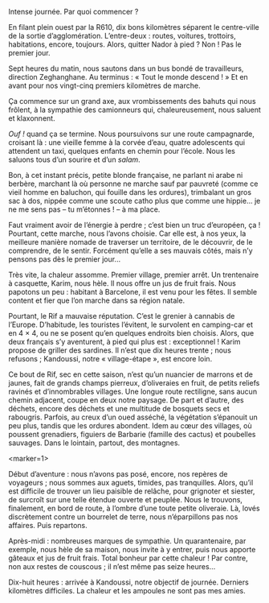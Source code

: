 ﻿Intense journée. Par quoi commencer ?

En filant plein ouest par la R610, dix bons kilomètres séparent le centre-ville de la sortie d’agglomération.
L’entre-deux : routes, voitures, trottoirs, habitations, encore, toujours.
Alors, quitter Nador à pied ? Non ! Pas le premier jour.

Sept heures du matin, nous sautons dans un bus bondé de travailleurs, direction Zeghanghane. Au terminus : « Tout le monde descend ! »
Et en avant pour nos vingt-cinq premiers kilomètres de marche.

Ça commence sur un grand axe, aux vrombissements des bahuts qui nous frôlent, à la sympathie des camionneurs qui, chaleureusement, nous saluent et klaxonnent.

*Ouf !* quand ça se termine.
Nous poursuivons sur une route campagnarde, croisant là : une vieille femme à la corvée d’eau, quatre adolescents qui attendent un taxi, quelques enfants en chemin pour l’école.
Nous les saluons tous d’un sourire et d’un *salam*.

Bon, à cet instant précis, petite blonde française, ne parlant ni arabe ni berbère, marchant là où personne ne marche sauf par pauvreté (comme ce vieil homme en baluchon, qui fouille dans les ordures), trimbalant un gros sac à dos, nippée comme une scoute catho plus que comme une hippie… je ne me sens pas – tu m’étonnes ! – à ma place.

Faut vraiment avoir de l’énergie à perdre ; c’est bien un truc d’européen, ça !
Pourtant, cette marche, nous l’avons choisie.
Car elle est, à nos yeux, la meilleure manière nomade de traverser un territoire, de le découvrir, de le comprendre, de le sentir.
Forcément qu’elle a ses mauvais côtés, mais n’y pensons pas dès le premier jour...

Très vite, la chaleur assomme.
Premier village, premier arrêt.
Un trentenaire à casquette, Karim, nous hèle.
Il nous offre un jus de fruit frais.
Nous papotons un peu : habitant à Barcelone, il est venu pour les fêtes.
Il semble content et fier que l’on marche dans sa région natale.

Pourtant, le Rif a mauvaise réputation.
C’est le grenier à cannabis de l’Europe.
D’habitude, les touristes l’évitent, le survolent en camping-car et en 4 × 4, ou ne se posent qu’en quelques endroits bien choisis.
Alors, que deux français s’y aventurent, à pied qui plus est : exceptionnel !
Karim propose de griller des sardines.
Il n’est que dix heures trente ; nous refusons ; Kandoussi, notre « village-étape », est encore loin.

Ce bout de Rif, sec en cette saison, n’est qu’un nuancier de marrons et de jaunes, fait de grands champs pierreux, d’oliveraies en fruit, de petits reliefs ravinés et d’innombrables villages.
Une longue route rectiligne, sans aucun chemin adjacent, coupe en deux notre paysage.
De part et d’autre, des déchets, encore des déchets et une multitude de bosquets secs et rabougris.
Parfois, au creux d’un oued asséché, la végétation s’épanouit un peu plus, tandis que les ordures abondent.
Idem au cœur des villages, où poussent grenadiers, figuiers de Barbarie (famille des cactus) et poubelles sauvages.
Dans le lointain, partout, des montagnes.

<marker=1>

Début d’aventure : nous n’avons pas posé, encore, nos repères de voyageurs ; nous sommes aux aguets, timides, pas tranquilles.
Alors, qu’il est difficile de trouver un lieu paisible de relâche, pour grignoter et siester, de surcroît sur une telle étendue ouverte et peuplée.
Nous le trouvons, finalement, en bord de route, à l’ombre d’une toute petite oliveraie.
Là, lovés discrètement contre un bourrelet de terre, nous n’éparpillons pas nos affaires.
Puis repartons.

Après-midi : nombreuses marques de sympathie.
Un quarantenaire, par exemple, nous hèle de sa maison, nous invite à y entrer, puis nous apporte gâteaux et jus de fruit frais.
Total bonheur par cette chaleur !
Par contre, non aux restes de couscous ; il n’est même pas seize heures…

Dix-huit heures : arrivée à Kandoussi, notre objectif de journée.
Derniers kilomètres difficiles.
La chaleur et les ampoules ne sont pas mes amies.

